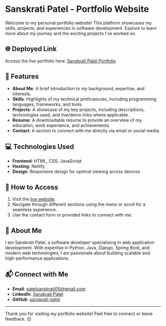 
# Sanskrati Patel - Portfolio Website

Welcome to my personal portfolio website! This platform showcases my skills, projects, and experiences in software development. Explore to learn more about my journey and the exciting projects I’ve worked on.

## 🌐 Deployed Link

Access the live portfolio here: [Sanskrati Patel Portfolio](https://sanskrati-patel-portfolio.netlify.app/)

## 📌 Features

- **About Me**: A brief introduction to my background, expertise, and interests.
- **Skills**: Highlights of my technical proficiencies, including programming languages, frameworks, and tools.
- **Projects**: A showcase of my key projects, including descriptions, technologies used, and live/demo links where applicable.
- **Resume**: A downloadable resume to provide an overview of my education, work experience, and achievements.
- **Contact**: A section to connect with me directly via email or social media.

## 💻 Technologies Used

- **Frontend**: HTML, CSS, JavaScript
- **Hosting**: Netlify
- **Design**: Responsive design for optimal viewing across devices

## 🚀 How to Access

1. Visit the [live website](https://sanskrati-patel-portfolio.netlify.app/).
2. Navigate through different sections using the menu or scroll for a seamless experience.
3. Use the contact form or provided links to connect with me.

## 📖 About Me

I am Sanskrati Patel, a software developer specializing in web application development. With expertise in Python, Java, Django, Spring Boot, and modern web technologies, I am passionate about building scalable and high-performance applications.

## 📬 Connect with Me

- **Email**: patelsanskrati05@gmail.com
- **LinkedIn**: [Sanskrati Patel](https://www.linkedin.com/in/sanskrati-patel/)
- **GitHub**: [sanskrati-patel](https://github.com/sanskrati-patel)

---

Thank you for visiting my portfolio website! Feel free to connect or leave feedback. 😊
